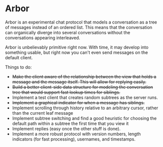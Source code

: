 # Arbor

Arbor is an experimental chat protocol that models a conversation
as a tree of messages instead of an ordered list. This means that
the conversation can organically diverge into several conversations
without the conversations appearing interleaved.

Arbor is unbelievably primitive right now. With time, it may develop
into something usable, but right now you can't even send messages on
the default client.

Things to do:
- ~~Make the client aware of the relationship between the view that holds a message and the message itself. This will allow for replying easily.~~
- ~~Build a better client-side data structure for modeling the conversation tree that would support fast lookup times for siblings.~~
- Implement a test client that creates random subtrees as the server runs.
- ~~Implement a graphical indicator for when a message has siblings.~~
- Implement scrolling through history relative to an arbitrary cursor, rather than the
  current leaf message
- Implement subtree switching and find a good heuristic for choosing the
  default path within a subtree the first time that you view it
- Implement replies (easy once the other stuff is done).
- Implement a more robust protocol with version numbers, length indicators
  (for fast processing), usernames, and timestamps.
